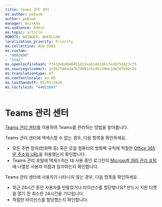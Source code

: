 ```yaml
---
title: Teams 관리 센터
ms.author: pebaum
author: pebaum
manager: mnirkhe
ms.audience: Admin
ms.topic: article
ROBOTS: NOINDEX, NOFOLLOW
localization_priority: Priority
ms.collection: Adm_O365
ms.custom:
- "9002890"
- "5542"
ms.openlocfilehash: ff432ebd048451d13aab1461d61fe2075d423cf5
ms.sourcegitcommit: 1c052f8dada7b7d081c61462396e1de3df682c28
ms.translationtype: HT
ms.contentlocale: ko-KR
ms.lasthandoff: 05/05/2020
ms.locfileid: "44021645"
---
```

# <a name="teams-admin-center"></a>Teams 관리 센터

[Teams 관리 센터](https://docs.microsoft.com/microsoftteams/manage-teams-skypeforbusiness-admin-center)를 이용하여 Teams를 관리하는 방법을 알아봅니다.

Teams 관리 센터에 액세스할 수 없는 경우, 다음 항목을 확인하세요.

- 모든 주변 장치(방화벽 등) 혹은 로컬 컴퓨터의 방화벽 규칙에 적절한 [Office 365 IP 주소와 URL](https://docs.microsoft.com/Office365/Enterprise/office-365-ip-web-service)을 허용했는지 확인합니다.
- Teams 관리 포털에 액세스하는 데 사용 중인 로그인이 [Microsoft 365 관리 포털](https://admin.microsoft.com/Adminportal/Home?source=applauncher#/users)에 나열된 사용자 이름과 일치하는지 확인합니다.

Teams 관리 센터에 사용자가 나타나지 않는 경우, 다음 항목을 확인하세요.

- 최근 24시간 동안 사용자를 만들었거나 라이선스를 할당했나요? 반드시 지원 티켓을 열기 전 최소한 24시간을 기다립니다.
- 적절한 라이선스를 할당했는지 확인합니다. 
